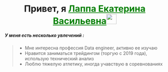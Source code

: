 <h1 align="center">Привет, я <a href=#, style="color:green">Лаппа Екатерина Васильевна</a><img src="https://github.com/blackcater/blackcater/raw/main/images/Hi.gif" height="32"/></h1>

##### У меня есть несколько увлечений :

> * Мне интересна профессия Data engineer, активно ее изучаю
> * Нравится заниматься трейдингом (торгую с 2019 года), использую технический анализ
> * Люблю тяжелую атлетику, иногда учавствую в соревнованиях
